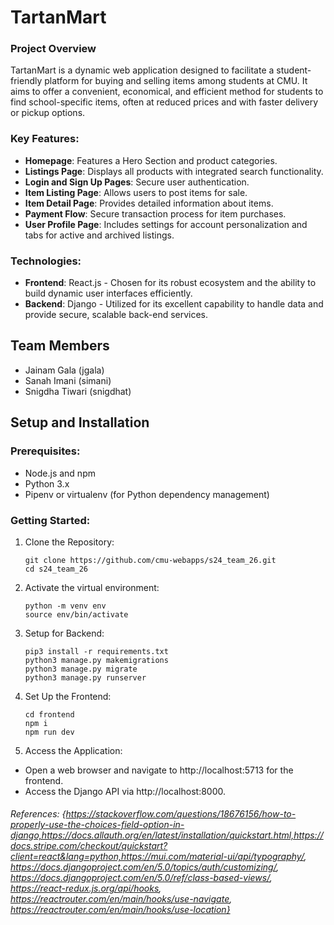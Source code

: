 # TartanMart

### Project Overview

TartanMart is a dynamic web application designed to facilitate a student-friendly platform for buying and selling items among students at CMU. It aims to offer a convenient, economical, and efficient method for students to find school-specific items, often at reduced prices and with faster delivery or pickup options.

### Key Features:

- **Homepage**: Features a Hero Section and product categories.
- **Listings Page**: Displays all products with integrated search functionality.
- **Login and Sign Up Pages**: Secure user authentication.
- **Item Listing Page**: Allows users to post items for sale.
- **Item Detail Page**: Provides detailed information about items.
- **Payment Flow**: Secure transaction process for item purchases.
- **User Profile Page**: Includes settings for account personalization and tabs for active and archived listings.

### Technologies:

- **Frontend**: React.js - Chosen for its robust ecosystem and the ability to build dynamic user interfaces efficiently.
- **Backend**: Django - Utilized for its excellent capability to handle data and provide secure, scalable back-end services.

## Team Members

- Jainam Gala (jgala)
- Sanah Imani (simani)
- Snigdha Tiwari (snigdhat)

## Setup and Installation

### Prerequisites:

- Node.js and npm
- Python 3.x
- Pipenv or virtualenv (for Python dependency management)

### Getting Started:

1. Clone the Repository:

   ```
   git clone https://github.com/cmu-webapps/s24_team_26.git
   cd s24_team_26
   ```

2. Activate the virtual environment:

   ```
   python -m venv env
   source env/bin/activate
   ```

3. Setup for Backend:

   ```
   pip3 install -r requirements.txt
   python3 manage.py makemigrations
   python3 manage.py migrate
   python3 manage.py runserver
   ```

4. Set Up the Frontend:

   ```
   cd frontend
   npm i
   npm run dev
   ```

5. Access the Application:

- Open a web browser and navigate to http://localhost:5713 for the frontend.
- Access the Django API via http://localhost:8000.

###### References: {https://stackoverflow.com/questions/18676156/how-to-properly-use-the-choices-field-option-in-django,https://docs.allauth.org/en/latest/installation/quickstart.html,https://docs.stripe.com/checkout/quickstart?client=react&lang=python,https://mui.com/material-ui/api/typography/, https://docs.djangoproject.com/en/5.0/topics/auth/customizing/, https://docs.djangoproject.com/en/5.0/ref/class-based-views/, https://react-redux.js.org/api/hooks, https://reactrouter.com/en/main/hooks/use-navigate, https://reactrouter.com/en/main/hooks/use-location}
